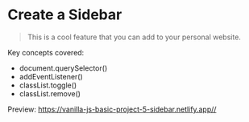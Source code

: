 # Create a Sidebar

> This is a cool feature that you can add to your personal website.

Key concepts covered:

- document.querySelector()
- addEventListener()
- classList.toggle()
- classList.remove()

Preview: <https://vanilla-js-basic-project-5-sidebar.netlify.app//>
